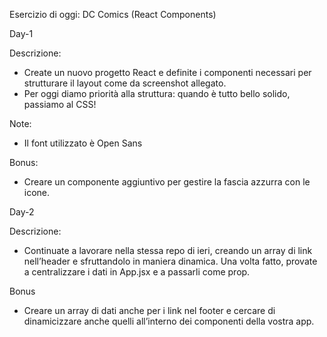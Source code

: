 Esercizio di oggi: DC Comics (React Components)

Day-1

 Descrizione:
 - Create un nuovo progetto React e definite i componenti necessari per strutturare il layout come da screenshot allegato.
 - Per oggi diamo priorità alla struttura: quando è tutto bello solido, passiamo al CSS!

 Note:
 - Il font utilizzato è Open Sans

 Bonus:
 - Creare un componente aggiuntivo per gestire la fascia azzurra con le icone.

Day-2

 Descrizione:
 - Continuate a lavorare nella stessa repo di ieri, creando un array di link nell’header e sfruttandolo in maniera dinamica. Una volta fatto, provate a centralizzare i dati in App.jsx e a passarli come prop.

 Bonus
 - Creare un array di dati anche per i link nel footer e cercare di dinamicizzare anche quelli all’interno dei componenti della vostra app.